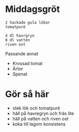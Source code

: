 # Middagsgröt
```
2 hackade gula lökar
tomatpuré

4 dl havrgryn
8 dl vatten
riven ost
```
Passande annat
* Krossad tomat
* Ärtor
* Spenat

# Gör så här
* stek lök och tomatpuré
* häll på havregryn och fräs lite
* häll på vatten och riven ost
* koka till lagom konsistens
